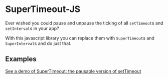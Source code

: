 # SuperTimeout-JS
Ever wished you could pause and unpause the ticking of all `setTimeout`s and `setInterval`s in your app?

With this javascript library you can replace them with `SuperTimeout`s and `SuperInterval`s and do just that.

## Examples
[See a demo of SuperTimeout: the pausable version of setTimeout](https://topraksoyearthmantsuchimoto.github.io/SuperTimeout-JS/)

